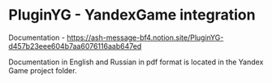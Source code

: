 # PluginYG - YandexGame integration

Documentation - https://ash-message-bf4.notion.site/PluginYG-d457b23eee604b7aa6076116aab647ed

Documentation in English and Russian in pdf format is located in the Yandex Game project folder.
